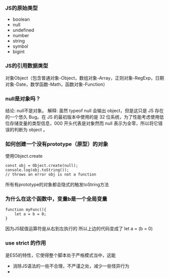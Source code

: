 ### JS的原始类型
- boolean
- null
- undefined
- number
- string
- symbol
- bigint
### JS的引用数据类型
对象Object（包含普通对象-Object，数组对象-Array，正则对象-RegExp，日期对象-Date，数学函数-Math，函数对象-Function）

### null是对象吗？

结论: null不是对象。
解释: 虽然 typeof null 会输出 object，但是这只是 JS 存在的一个悠久 Bug。在 JS 的最初版本中使用的是 32 位系统，为了性能考虑使用低位存储变量的类型信息，000 开头代表是对象然而 null 表示为全零，所以将它错误的判断为 object 。

### 如何创建一个没有prototype（原型）的对象
使用Object.create
```
const obj = Object.create(null);
console.log(obj.toString());
// throws an error obj is not a function
```
所有有prototype的对象都会隐式的触发toString方法

### 为什么在这个函数中，变量b是一个全局变量
```
function myFunc(){
    let a = b = 0;
}
```
因为JS赋值运算符是从右到左执行的
所以上边的代码变成了 let a = (b = 0)

### use strict 的作用
是ES5的特性，它使得整个脚本处于严格模式当中，这能
- 消除JS语法的一些不合理，不严谨之处，减少一些怪异行为
- 